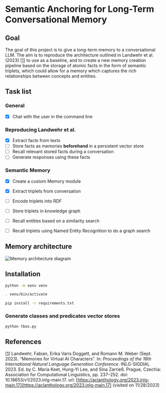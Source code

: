 # Semantic Anchoring for Long-Term Conversational Memory

## Goal
The goal of this project is to give a long-term memory to a conversational LLM. The aim is to reproduce the architecture outlined in Landwehr et al. (2023) [[1](#references)] to use as a baseline, and to create a new memory creation pipeline based on the storage of atomic facts in the form of semantic triplets, which could allow for a memory which captures the rich relationships between concepts and entities.



## Task list

### General
- [x] Chat with the user in the command line

### Reproducing Landwehr et al.
- [x] Extract facts from texts
- [ ] Store facts as memories **beforehand** in a persistent vector store
- [ ] Recall relevant stored facts during a conversation
- [ ] Generate responses using these facts

### Semantic Memory
- [x] Create a custom Memory module
- [x] Extract triplets from conversation
- [ ] Encode triplets into RDF
- [ ] Store triplets in knowledge graph
- [ ] Recall entities based on a similarity search
- [ ] Recall triplets using Named Entity Recognition to do a graph search


## Memory architecture
![Memory architecture diagram](https://github.com/florian-rieder/semantic-anchoring-memory/assets/48287183/6b4d7ad1-5bbb-4457-bf50-16debba4e77d)


## Installation

```bash
python -m venv venv
```

```bash
. venv/bin/activate
```

```bash
pip install -r requirements.txt
```

### Generate classes and predicates vector stores

```bash
python tbox.py
```

## References
[[1](#goal)] Landwehr, Fabian, Erika Varis Doggett, and Romann M. Weber (Sept. 2023). “Memories for Virtual AI Characters”. In: *Proceedings of the 16th International Natural Language Generation Conference*. INLG-SIGDIAL 2023. Ed. by C. Maria Keet, Hung-Yi Lee, and Sina Zarrieß. Prague, Czechia: Association for Computational Linguistics, pp. 237–252. doi: 10.18653/v1/2023.inlg-main.17. url: [https://aclanthology.org/2023.inlg-main.17](https://aclanthology.org/2023.inlg-main.17) (visited on 11/28/2023)